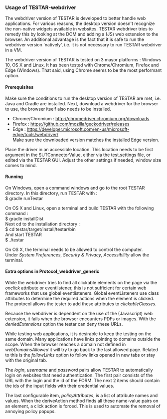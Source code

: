 ### Usage of TESTAR-webdriver

The webdriver version of TESTAR is developed to better handle web applications.
For various reasons, the desktop version doesn't recognize the non-native widgets available in websites.
TESTAR webdriver tries to remedy this by looking at the DOM and adding a (JS) web extension to the browser.
An additional advantage is the fact that it is safe to run the webdriver version 'natively',
i.e. it is not necessary to run TESTAR webdriver in a VM.

The webdriver version of TESTAR is tested on 3 mayor platforms : Windows 10, OS X and Linux.
It has been tested with Chrome/Chromium, Firefox and Edge (Windows).
That said, using Chrome seems to be the most performant option.

#### Prerequisites

Make sure the conditions to run the desktop version of TESTAR are met, i.e. Java and Gradle are installed.
Next, download a webdriver for the browser to use, the browser itself also needs to be installed.
- Chrome/Chromium : http://chromedriver.chromium.org/downloads
- Firefox : https://github.com/mozilla/geckodriver/releases
- Edge : https://developer.microsoft.com/en-us/microsoft-edge/tools/webdriver/  
  Make sure the downloaded version matches the installed Edge version.

Place the driver in an accessible location.
This location needs to be first argument in the SUTConnectorValue, either via the test.settings file,
or edited via the TESTAR GUI. Adjust the other settings if needed, window size comes to mind.

#### Running

On Windows, open a command windows and go to the root TESTAR directory.
In this directory, run TESTAR with :  
$ gradle runTestar

On OS X and Linux, open a terminal and build TESTAR with the following command :  
$ gradle installDist  
Next cd to the installation directory :  
$ cd testar/target/install/testar/bin  
And start TESTAR  
$ ./testar


On OS X, the terminal needs to be allowed to control the computer.  
Under _System Preferences_, _Security & Privacy_, _Accessibility_ allow the terminal.

#### Extra options in Protocol_webdriver_generic

While the webdriver tries to find all clickable elements on the page via the _onclick_ attribute or eventlistener, this is not sufficient for certain web frameworks that use global eventlisteners. Global eventListeners use class attributes to determine the required actions when the element is clicked. The protocol allows the tester to add these attributes to _clickableClasses_.

Because the webdriver is dependent on the use of the (Javascript) web extension, it fails when the browser encounters PDFs or images. With the _deniedExtensions_ option the testar can deny these URLs.

While testing web applications, it is desirable to keep the testing on the same domain. Many applications have links pointing to domains outside the scope. When the browser reaches a domain not defined in _webDomainsAllowed_ it will try to go back to the last allowed page. Related to this is the _followLinks_ option to follow links opened in new tabs or stay with the original tab. 

The _login_, _username_ and _password_ pairs allow TESTAR to automatically login on websites that need authentication. The first pair consists of the URL with the login and the id of the FORM. The next 2 items should contain the ids of the input fields with their credential values.

The last configurable item, _policyAttributes_, is a list of attribute names and values. When the deriveAction method finds all these name-value pairs on an element, a click action is forced. This is used to automate the removal of annoying policy popups.
